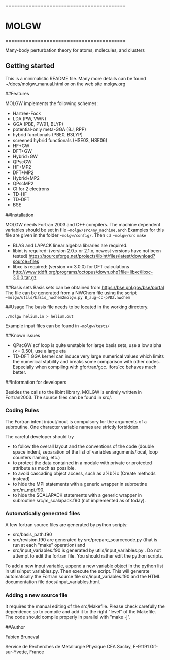 
=========================================
#                 MOLGW
=========================================

Many-body perturbation theory for atoms, molecules, and clusters


## Getting started

This is a minimalistic README file.
Many more details can be found ~/docs/molgw_manual.html
or on the web site [molgw.org](http://www.molgw.org/start.html)


##Features

MOLGW implements the following schemes:
- Hartree-Fock
- LDA (PW, VWN)
- GGA (PBE, PW91, BLYP)
- potential-only meta-GGA (BJ, RPP)
- hybrid functionals (PBE0, B3LYP)
- screened hybrid functionals (HSE03, HSE06)
- HF+GW
- DFT+GW
- Hybrid+GW
- QPscGW
- HF+MP2
- DFT+MP2
- Hybrid+MP2
- QPscMP2
- CI for 2 electrons 
- TD-HF
- TD-DFT
- BSE


##Installation

MOLGW needs Fortran 2003 and C++ compilers.
The machine dependent variables should be set in file `~molgw/src/my_machine.arch`
Examples for this file are given in the folder `~molgw/config/`.
Then
`cd ~molgw/src`
`make`

- BLAS and LAPACK linear algebra libraries are required.
- libint is required: (version 2.0.x or 2.1.x, newest versions have not been tested)
https://sourceforge.net/projects/libint/files/latest/download?source=files
- libxc is required: (version >= 3.0.0) for DFT calculations
http://www.tddft.org/programs/octopus/down.php?file=libxc/libxc-3.0.0.tar.gz


##Basis sets
Basis sets can be obtained from https://bse.pnl.gov/bse/portal
The file can be generated from a NWChem file using the script
`~molgw/utils/basis_nwchem2molgw.py B_aug-cc-pVDZ.nwchem`


##Usage
The basis file needs to be located in the working directory.

`./molgw helium.in > helium.out`

Example input files can be found in `~molgw/tests/`


##Known issues
- QPscGW scf loop is quite unstable for large basis sets, use a low alpha (<= 0.50), use a large eta
- TD-DFT GGA kernel can induce very large numerical values which limits the numerical stability and breaks some comparison with other codes.
Especially when compiling with gfortran/gcc. ifort/icc behaves much better.


##Information for developers

Besides the calls to the libint library, MOLGW is entirely written in Fortran2003.
The source files can be found in src/.

### Coding Rules
The Fortran intent in/out/inout is compulsory for the arguments of a subroutine.
One character variable names are strictly forbidden.

The careful developer should try
- to follow the overall layout and the conventions of the code (double space indent, separation of the list of variables arguments/local, loop counters naming, etc.)
- to protect the data contained in a module with private or protected attribute as much as possible.
- to avoid cascading object access, such as a%b%c (Create methods instead)
- to hide the MPI statements with a generic wrapper in subroutine src/m_mpi.f90.
- to hide the SCALAPACK statements with a generic wrapper in subroutine src/m_scalapack.f90 (not implemented as of today).

### Automatically generated files
A few fortran source files are generated by python scripts:
- src/basis_path.f90
- src/revision.f90 
are generated by src/prepare_sourcecode.py (that is run at each "make" operation)
and
- src/input_variables.f90
is generated by utils/input_variables.py  .
Do not attempt to edit the fortran file. You should rather edit the python scripts.

To add a new input variable, append a new variable object in the python list in utils/input_variables.py.
Then execute the script. This will generate automatically the Fortran source file src/input_variables.f90
and the HTML documentation file docs/input_variables.html.

### Adding a new source file
It requires the manual editing of the src/Makefile.
Please check carefully the dependence so to compile and add it to the right "level" of the Makefile.
The code should compile properly in parallel with "make -j".


##Author

Fabien Bruneval

Service de Recherches de Métallurgie Physique
CEA Saclay, F-91191 Gif-sur-Yvette, France
